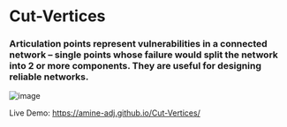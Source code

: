 # Cut-Vertices
### Articulation points represent vulnerabilities in a connected network – single points whose failure would split the network into 2 or more components. They are useful for designing reliable networks.
![image](https://github.com/AMINE-ADJ/Cut-Vertices/assets/85430078/5e9ab0e9-2f0a-45ae-b849-4c8770b35825)


Live Demo: https://amine-adj.github.io/Cut-Vertices/
